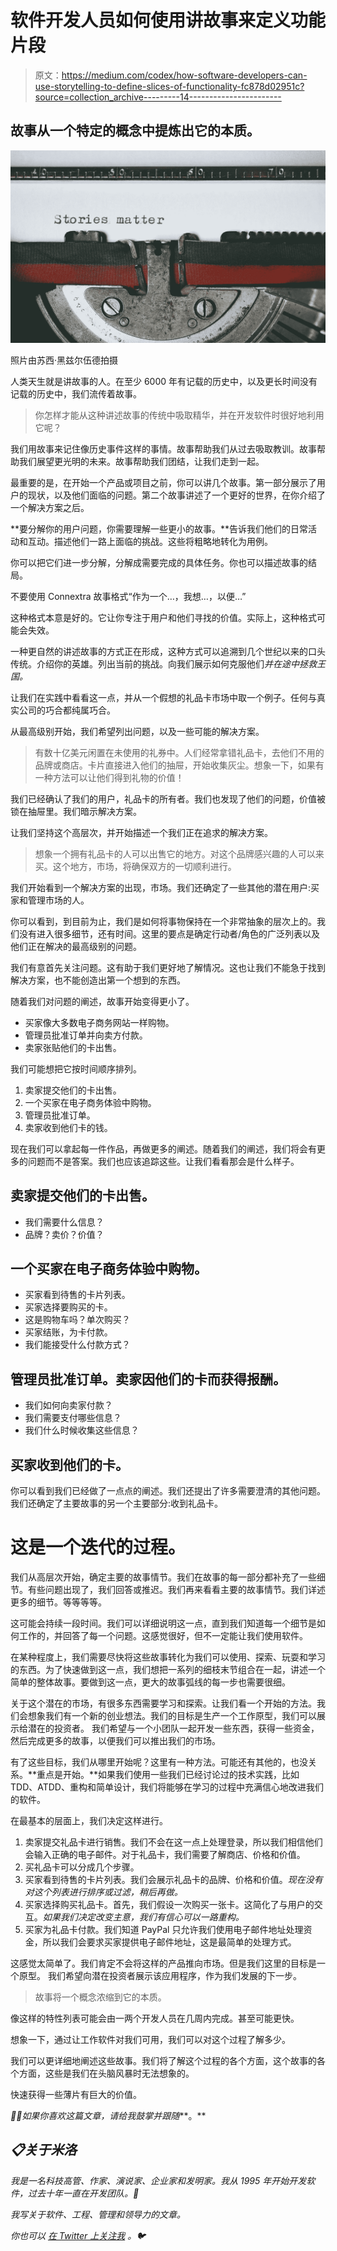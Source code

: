 # 软件开发人员如何使用讲故事来定义功能片段

> 原文：<https://medium.com/codex/how-software-developers-can-use-storytelling-to-define-slices-of-functionality-fc878d02951c?source=collection_archive---------14----------------------->

## 故事从一个特定的概念中提炼出它的本质。

![](img/25ec22ea942d362ede62ea638001770a.png)

照片由苏西·黑兹尔伍德拍摄

人类天生就是讲故事的人。在至少 6000 年有记载的历史中，以及更长时间没有记载的历史中，我们流传着故事。

> 你怎样才能从这种讲述故事的传统中吸取精华，并在开发软件时很好地利用它呢？

我们用故事来记住像历史事件这样的事情。故事帮助我们从过去吸取教训。故事帮助我们展望更光明的未来。故事帮助我们团结，让我们走到一起。

最重要的是，在开始一个产品或项目之前，你可以讲几个故事。第一部分展示了用户的现状，以及他们面临的问题。第二个故事讲述了一个更好的世界，在你介绍了一个解决方案之后。

**要分解你的用户问题，你需要理解一些更小的故事。**告诉我们他们的日常活动和互动。描述他们一路上面临的挑战。这些将粗略地转化为用例。

你可以把它们进一步分解，分解成需要完成的具体任务。你也可以描述故事的结局。

不要使用 Connextra 故事格式“作为一个…，我想…，以便…”

这种格式本意是好的。它让你专注于用户和他们寻找的价值。实际上，这种格式可能会失效。

一种更自然的讲述故事的方式正在形成，这种方式可以追溯到几个世纪以来的口头传统。介绍你的英雄。列出当前的挑战。向我们展示如何克服他们*并在途中拯救王国。*

让我们在实践中看看这一点，并从一个假想的礼品卡市场中取一个例子。任何与真实公司的巧合都纯属巧合。

从最高级别开始，我们希望列出问题，以及一些可能的解决方案。

> 有数十亿美元闲置在未使用的礼券中。人们经常拿错礼品卡，去他们不用的品牌或商店。卡片直接进入他们的抽屉，开始收集灰尘。想象一下，如果有一种方法可以让他们得到礼物的价值！

我们已经确认了我们的用户，礼品卡的所有者。我们也发现了他们的问题，价值被锁在抽屉里。我们暗示解决方案。

让我们坚持这个高层次，并开始描述一个我们正在追求的解决方案。

> 想象一个拥有礼品卡的人可以出售它的地方。对这个品牌感兴趣的人可以来买。这个地方，市场，将确保双方的一切顺利进行。

我们开始看到一个解决方案的出现，市场。我们还确定了一些其他的潜在用户:买家和管理市场的人。

你可以看到，到目前为止，我们是如何将事物保持在一个非常抽象的层次上的。我们没有进入很多细节，还有时间。这里的要点是确定行动者/角色的广泛列表以及他们正在解决的最高级别的问题。

我们有意首先关注问题。这有助于我们更好地了解情况。这也让我们不能急于找到解决方案，也不能创造出第一个想到的东西。

随着我们对问题的阐述，故事开始变得更小了。

*   买家像大多数电子商务网站一样购物。
*   管理员批准订单并向卖方付款。
*   卖家张贴他们的卡出售。

我们可能想把它按时间顺序排列。

1.  卖家提交他们的卡出售。
2.  一个买家在电子商务体验中购物。
3.  管理员批准订单。
4.  卖家收到他们卡的钱。

现在我们可以拿起每一件作品，再做更多的阐述。随着我们的阐述，我们将会有更多的问题而不是答案。我们也应该追踪这些。让我们看看那会是什么样子。

## 卖家提交他们的卡出售。

*   我们需要什么信息？
*   品牌？卖价？价值？

## 一个买家在电子商务体验中购物。

*   买家看到待售的卡片列表。
*   买家选择要购买的卡。
*   这是购物车吗？单次购买？
*   买家结账，为卡付款。
*   我们能接受什么付款方式？

## 管理员批准订单。卖家因他们的卡而获得报酬。

*   我们如何向卖家付款？
*   我们需要支付哪些信息？
*   我们什么时候收集这些信息？

## 买家收到他们的卡。

你可以看到我们已经做了一点点的阐述。我们还提出了许多需要澄清的其他问题。我们还确定了主要故事的另一个主要部分:收到礼品卡。

# 这是一个迭代的过程。

我们从高层次开始，确定主要的故事情节。我们在故事的每一部分都补充了一些细节。有些问题出现了，我们回答或推迟。我们再来看看主要的故事情节。我们详述更多的细节。等等等等。

这可能会持续一段时间。我们可以详细说明这一点，直到我们知道每一个细节是如何工作的，并回答了每一个问题。这感觉很好，但不一定能让我们使用软件。

在某种程度上，我们需要尽快将这些故事转化为我们可以使用、探索、玩耍和学习的东西。为了快速做到这一点，我们想把一系列的细枝末节组合在一起，讲述一个简单的整体故事。要做到这一点，更大的故事弧线的每一步也需要很细。

关于这个潜在的市场，有很多东西需要学习和探索。让我们看一个开始的方法。我们会想象我们有一个新的创业想法。我们的目标是生产一个工作原型，我们可以展示给潜在的投资者。 我们希望与一个小团队一起开发一些东西，获得一些资金，然后完成更多的故事，以便我们可以推出我们的市场。

有了这些目标，我们从哪里开始呢？这里有一种方法。可能还有其他的，也没关系。**重点是开始。**如果我们使用一些我们已经讨论过的技术实践，比如 TDD、ATDD、重构和简单设计，我们将能够在学习的过程中充满信心地改进我们的软件。

在最基本的层面上，我们决定这样进行。

1.  卖家提交礼品卡进行销售。我们不会在这一点上处理登录，所以我们相信他们会输入正确的电子邮件。对于礼品卡，我们需要了解商店、价格和价值。
2.  买礼品卡可以分成几个步骤。
3.  买家看到待售的卡片列表。我们会展示礼品卡的品牌、价格和价值。*现在没有对这个列表进行排序或过滤，稍后再做。*
4.  买家选择购买礼品卡。首先，我们假设一次购买一张卡。这简化了与用户的交互。*如果我们决定改变主意，我们有信心可以一路重构。*
5.  买家为礼品卡付款。我们知道 PayPal 只允许我们使用电子邮件地址处理资金，所以我们会要求买家提供电子邮件地址，这是最简单的处理方式。

这感觉太简单了。我们肯定不会将这样的产品推向市场。但是我们这里的目标是一个原型。 我们希望向潜在投资者展示该应用程序，作为我们发展的下一步。

> 故事将一个概念浓缩到它的本质。

像这样的特性列表可能会由一两个开发人员在几周内完成。甚至可能更快。

想象一下，通过让工作软件对我们可用，我们可以对这个过程了解多少。

我们可以更详细地阐述这些故事。我们将了解这个过程的各个方面，这个故事的各个方面，这些是我们在头脑风暴时无法想象的。

快速获得一些薄片有巨大的价值。

*👏🏻如果你喜欢这篇文章，请给我鼓掌并跟随***。**

## *📋关于米洛*

*我是一名科技高管、作家、演说家、企业家和发明家。我从 1995 年开始开发软件，过去十年一直在开发团队。🚀*

*我写关于软件、工程、管理和领导力的文章。*

**你也可以* [*在 Twitter 上关注我*](https://twitter.com/milotodorovich) *。🐦**